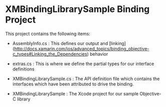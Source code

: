XMBindingLibrarySample Binding Project
================

This project contains the following items:

- AssemblyInfo.cs : This defines our output and [linking] (http://docs.xamarin.com/ios/advanced_topics/binding_objective-c_types#Linking_the_Dependencies) behavior

- extras.cs : This is where we define the partial types for our interface definitions

- XMBindingLibrarySample.cs : The API definition file which contains the interfaces which have been attributed to drive the binding.

- XMBindingLibrarySample : The Xcode project for our sample Objective-C library
